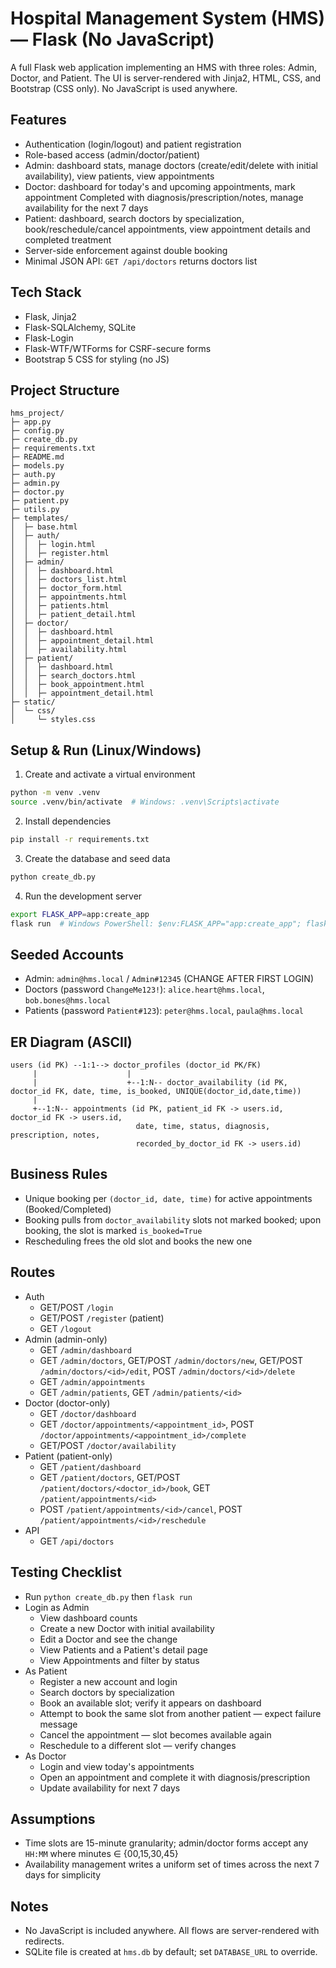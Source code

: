 # Hospital Management System (HMS) — Flask (No JavaScript)

A full Flask web application implementing an HMS with three roles: Admin, Doctor, and Patient. The UI is server-rendered with Jinja2, HTML, CSS, and Bootstrap (CSS only). No JavaScript is used anywhere.

## Features
- Authentication (login/logout) and patient registration
- Role-based access (admin/doctor/patient)
- Admin: dashboard stats, manage doctors (create/edit/delete with initial availability), view patients, view appointments
- Doctor: dashboard for today's and upcoming appointments, mark appointment Completed with diagnosis/prescription/notes, manage availability for the next 7 days
- Patient: dashboard, search doctors by specialization, book/reschedule/cancel appointments, view appointment details and completed treatment
- Server-side enforcement against double booking
- Minimal JSON API: `GET /api/doctors` returns doctors list

## Tech Stack
- Flask, Jinja2
- Flask-SQLAlchemy, SQLite
- Flask-Login
- Flask-WTF/WTForms for CSRF-secure forms
- Bootstrap 5 CSS for styling (no JS)

## Project Structure
```
hms_project/
├─ app.py
├─ config.py
├─ create_db.py
├─ requirements.txt
├─ README.md
├─ models.py
├─ auth.py
├─ admin.py
├─ doctor.py
├─ patient.py
├─ utils.py
├─ templates/
│  ├─ base.html
│  ├─ auth/
│  │  ├─ login.html
│  │  ├─ register.html
│  ├─ admin/
│  │  ├─ dashboard.html
│  │  ├─ doctors_list.html
│  │  ├─ doctor_form.html
│  │  ├─ appointments.html
│  │  ├─ patients.html
│  │  ├─ patient_detail.html
│  ├─ doctor/
│  │  ├─ dashboard.html
│  │  ├─ appointment_detail.html
│  │  ├─ availability.html
│  ├─ patient/
│  │  ├─ dashboard.html
│  │  ├─ search_doctors.html
│  │  ├─ book_appointment.html
│  │  ├─ appointment_detail.html
├─ static/
│  └─ css/
│     └─ styles.css
```

## Setup & Run (Linux/Windows)
1. Create and activate a virtual environment
```bash
python -m venv .venv
source .venv/bin/activate  # Windows: .venv\Scripts\activate
```
2. Install dependencies
```bash
pip install -r requirements.txt
```
3. Create the database and seed data
```bash
python create_db.py
```
4. Run the development server
```bash
export FLASK_APP=app:create_app
flask run  # Windows PowerShell: $env:FLASK_APP="app:create_app"; flask run
```

## Seeded Accounts
- Admin: `admin@hms.local` / `Admin#12345` (CHANGE AFTER FIRST LOGIN)
- Doctors (password `ChangeMe123!`): `alice.heart@hms.local`, `bob.bones@hms.local`
- Patients (password `Patient#123`): `peter@hms.local`, `paula@hms.local`

## ER Diagram (ASCII)
```
users (id PK) --1:1--> doctor_profiles (doctor_id PK/FK)
     |                    |
     |                    +--1:N-- doctor_availability (id PK, doctor_id FK, date, time, is_booked, UNIQUE(doctor_id,date,time))
     |
     +--1:N-- appointments (id PK, patient_id FK -> users.id, doctor_id FK -> users.id,
                            date, time, status, diagnosis, prescription, notes,
                            recorded_by_doctor_id FK -> users.id)
```

## Business Rules
- Unique booking per `(doctor_id, date, time)` for active appointments (Booked/Completed)
- Booking pulls from `doctor_availability` slots not marked booked; upon booking, the slot is marked `is_booked=True`
- Rescheduling frees the old slot and books the new one

## Routes
- Auth
  - GET/POST `/login`
  - GET/POST `/register` (patient)
  - GET `/logout`
- Admin (admin-only)
  - GET `/admin/dashboard`
  - GET `/admin/doctors`, GET/POST `/admin/doctors/new`, GET/POST `/admin/doctors/<id>/edit`, POST `/admin/doctors/<id>/delete`
  - GET `/admin/appointments`
  - GET `/admin/patients`, GET `/admin/patients/<id>`
- Doctor (doctor-only)
  - GET `/doctor/dashboard`
  - GET `/doctor/appointments/<appointment_id>`, POST `/doctor/appointments/<appointment_id>/complete`
  - GET/POST `/doctor/availability`
- Patient (patient-only)
  - GET `/patient/dashboard`
  - GET `/patient/doctors`, GET/POST `/patient/doctors/<doctor_id>/book`, GET `/patient/appointments/<id>`
  - POST `/patient/appointments/<id>/cancel`, POST `/patient/appointments/<id>/reschedule`
- API
  - GET `/api/doctors`

## Testing Checklist
- Run `python create_db.py` then `flask run`
- Login as Admin
  - View dashboard counts
  - Create a new Doctor with initial availability
  - Edit a Doctor and see the change
  - View Patients and a Patient's detail page
  - View Appointments and filter by status
- As Patient
  - Register a new account and login
  - Search doctors by specialization
  - Book an available slot; verify it appears on dashboard
  - Attempt to book the same slot from another patient — expect failure message
  - Cancel the appointment — slot becomes available again
  - Reschedule to a different slot — verify changes
- As Doctor
  - Login and view today's appointments
  - Open an appointment and complete it with diagnosis/prescription
  - Update availability for next 7 days

## Assumptions
- Time slots are 15-minute granularity; admin/doctor forms accept any `HH:MM` where minutes ∈ {00,15,30,45}
- Availability management writes a uniform set of times across the next 7 days for simplicity

## Notes
- No JavaScript is included anywhere. All flows are server-rendered with redirects.
- SQLite file is created at `hms.db` by default; set `DATABASE_URL` to override.
